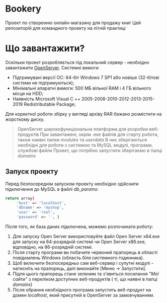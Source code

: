 # Bookery

Проект по створенню онлайн-магазину для продажу книг
Цей репозиторій для командного проекту на літній практиці



# Що завантажити?
 Оскільки проект розробляється під локальний сервер - необхідно завантажити [OpenServer](https://ospanel.io/download/). Системні вимоги:
  - Підтримувані версії ОС: 64-біт Windows 7 SP1 або новіше (32-бітові системи не підтримуються);
  - Мінімальні апаратні вимоги: 500 МБ вільної RAM і 4 ГБ вільного місця на HDD;
  - Наявність Microsoft Visual C ++ 2005-2008-2010-2012-2013-2015-2019 Redistributable Package;
  

Для коректної роботи збірку у вигляді архіву RAR бажано розмістити на жорсткому диску.


> OpenServer широкофункціональна платформа для розробки веб-продуктів
> При завантажені, окрім .exe файлів для старту роботи, також наявні папки *modules* та *userdata*
> В них зберігаються необхідні для роботи з системою та MySQL модулі, програми, службові файли
> Проект, що потрібно запустити зберігаємо в папці *domains*
## Запуск проекту

Перед безпосереднім запуском проекту необхідно здійснити підключення до MySQL в файлі *db_params*: 
```sh
return array(
     'host' => 'localhost',
     'dbname' => 'myshop',
     'user' => 'root',
     'password' => '', )
```
Після того, як база даних підключена, можемо розпочинати роботу:
 1. Для запуску Open Server використовуйте файл Open Server x64.exe для запуску на 64-розрядній системі чи Open Server x86.exe, відповідно, на 86-розрядній системі.
 2. Після старту програми ви побачите червоний прапорець в області повідомлень Windows (область біля системного годинника).
 3. Щоб включити безпосередньо сам веб-сервер і супутні модулі -  натисніть на прапорець, далі виконайте [Меню → Запустити].
 4. Підля цього прапорець стане зеленим та з'явиться посилання *"Мої сайти"* з переліком доступних веб-продуктів ( ті, що наявні в папці *domains*)
 5. Після обрання необхідного програма запустить веб-продукт на домен *localhost*, який присутній в OpenServer за замовчуванням.
